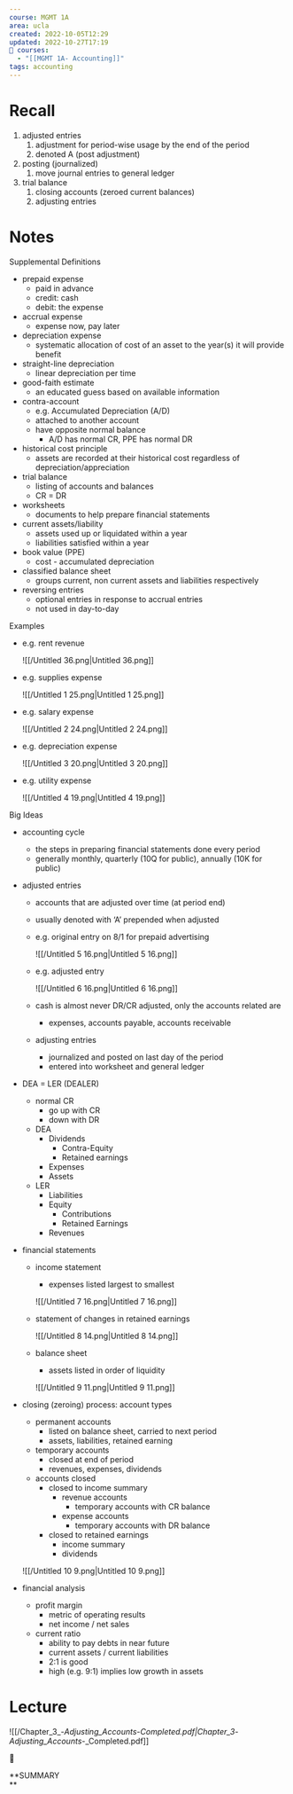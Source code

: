 ```yaml
---
course: MGMT 1A
area: ucla
created: 2022-10-05T12:29
updated: 2022-10-27T17:19
📕 courses:
  - "[[MGMT 1A- Accounting]]"
tags: accounting
---
```

# Recall

1. adjusted entries
    1. adjustment for period-wise usage by the end of the period
    2. denoted A (post adjustment)
2. posting (journalized)
    1. move journal entries to general ledger
3. trial balance
    1. closing accounts (zeroed current balances)
    2. adjusting entries

  

# Notes

Supplemental Definitions

- prepaid expense
    - paid in advance
    - credit: cash
    - debit: the expense
- accrual expense
    - expense now, pay later
- depreciation expense
    - systematic allocation of cost of an asset to the year(s) it will provide benefit
- straight-line depreciation
    - linear depreciation per time
- good-faith estimate
    - an educated guess based on available information
- contra-account
    - e.g. Accumulated Depreciation (A/D)
    - attached to another account
    - have opposite normal balance
        - A/D has normal CR, PPE has normal DR
- historical cost principle
    - assets are recorded at their historical cost regardless of depreciation/appreciation
- trial balance
    - listing of accounts and balances
    - CR = DR
- worksheets
    - documents to help prepare financial statements
- current assets/liability
    - assets used up or liquidated within a year
    - liabilities satisfied within a year
- book value (PPE)
    - cost - accumulated depreciation
- classified balance sheet
    - groups current, non current assets and liabilities respectively
- reversing entries
    - optional entries in response to accrual entries
    - not used in day-to-day

Examples

- e.g. rent revenue
    
    ![[/Untitled 36.png|Untitled 36.png]]
    
- e.g. supplies expense
    
    ![[/Untitled 1 25.png|Untitled 1 25.png]]
    
- e.g. salary expense
    
    ![[/Untitled 2 24.png|Untitled 2 24.png]]
    
- e.g. depreciation expense
    
    ![[/Untitled 3 20.png|Untitled 3 20.png]]
    
- e.g. utility expense
    
    ![[/Untitled 4 19.png|Untitled 4 19.png]]
    

Big Ideas

- accounting cycle
    - the steps in preparing financial statements done every period
    - generally monthly, quarterly (10Q for public), annually (10K for public)
- adjusted entries
    - accounts that are adjusted over time (at period end)
    - usually denoted with ‘A’ prepended when adjusted
    - e.g. original entry on 8/1 for prepaid advertising
        
        ![[/Untitled 5 16.png|Untitled 5 16.png]]
        
    - e.g. adjusted entry
        
        ![[/Untitled 6 16.png|Untitled 6 16.png]]
        
    - cash is almost never DR/CR adjusted, only the accounts related are
        - expenses, accounts payable, accounts receivable
    - adjusting entries
        - journalized and posted on last day of the period
        - entered into worksheet and general ledger
- DEA = LER (DEALER)
    - normal CR
        - go up with CR
        - down with DR
    - DEA
        - Dividends
            - Contra-Equity
            - Retained earnings
        - Expenses
        - Assets
    - LER
        - Liabilities
        - Equity
            - Contributions
            - Retained Earnings
        - Revenues
- financial statements
    - income statement
        
        - expenses listed largest to smallest
        
        ![[/Untitled 7 16.png|Untitled 7 16.png]]
        
    - statement of changes in retained earnings
        
        ![[/Untitled 8 14.png|Untitled 8 14.png]]
        
    - balance sheet
        
        - assets listed in order of liquidity
        
        ![[/Untitled 9 11.png|Untitled 9 11.png]]
        
- closing (zeroing) process: account types
    
    - permanent accounts
        - listed on balance sheet, carried to next period
        - assets, liabilities, retained earning
    - temporary accounts
        - closed at end of period
        - revenues, expenses, dividends
    - accounts closed
        - closed to income summary
            - revenue accounts
                - temporary accounts with CR balance
            - expense accounts
                - temporary accounts with DR balance
        - closed to retained earnings
            - income summary
            - dividends
    
    ![[/Untitled 10 9.png|Untitled 10 9.png]]
    
- financial analysis
    - profit margin
        - metric of operating results
        - net income / net sales
    - current ratio
        - ability to pay debts in near future
        - current assets / current liabilities
        - 2:1 is good
        - high (e.g. 9:1) implies low growth in assets

# Lecture

![[/Chapter_3_-_Adjusting_Accounts_-_Completed.pdf|Chapter_3_-_Adjusting_Accounts_-_Completed.pdf]]

📌

**SUMMARY  
**